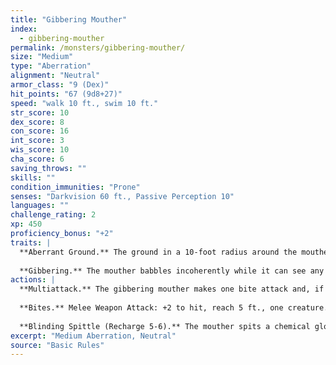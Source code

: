 ```yaml
---
title: "Gibbering Mouther"
index:
  - gibbering-mouther
permalink: /monsters/gibbering-mouther/
size: "Medium"
type: "Aberration"
alignment: "Neutral"
armor_class: "9 (Dex)"
hit_points: "67 (9d8+27)"
speed: "walk 10 ft., swim 10 ft."
str_score: 10
dex_score: 8
con_score: 16
int_score: 3
wis_score: 10
cha_score: 6
saving_throws: ""
skills: ""
condition_immunities: "Prone"
senses: "Darkvision 60 ft., Passive Perception 10"
languages: ""
challenge_rating: 2
xp: 450
proficiency_bonus: "+2"
traits: |
  **Aberrant Ground.** The ground in a 10-foot radius around the mouther is doughlike difficult terrain. Each creature that starts its turn in that area must succeed on a DC 10 Strength saving throw or have its speed reduced to 0 until the start of its next turn.
  
  **Gibbering.** The mouther babbles incoherently while it can see any creature and isn't incapacitated. Each creature that starts its turn within 20 feet of the mouther and can hear the gibbering must succeed on a DC 10 Wisdom saving throw. On a failure, the creature can't take reactions until the start of its next turn and rolls a d8 to determine what it does during its turn. On a 1 to 4, the creature does nothing. On a 5 or 6, the creature takes no action or bonus action and uses all its movement to move in a randomly determined direction. On a 7 or 8, the creature makes a melee attack against a randomly determined creature within its reach or does nothing if it can't make such an attack.
actions: |
  **Multiattack.** The gibbering mouther makes one bite attack and, if it can, uses its Blinding Spittle.
  
  **Bites.** Melee Weapon Attack: +2 to hit, reach 5 ft., one creature. Hit: 17 (5d6) piercing damage. If the target is Medium or smaller, it must succeed on a DC 10 Strength saving throw or be knocked prone. If the target is killed by this damage, it is absorbed into the mouther.
  
  **Blinding Spittle (Recharge 5-6).** The mouther spits a chemical glob at a point it can see within 15 feet of it. The glob explodes in a blinding flash of light on impact. Each creature within 5 feet of the flash must succeed on a DC 13 Dexterity saving throw or be blinded until the end of the mouther's next turn.
excerpt: "Medium Aberration, Neutral"
source: "Basic Rules"
---
```

